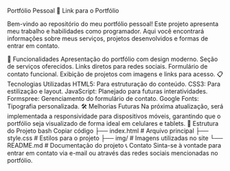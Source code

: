 Portfólio Pessoal
🔗 Link para o Portfólio

Bem-vindo ao repositório do meu portfólio pessoal! Este projeto apresenta meu trabalho e habilidades como programador. Aqui você encontrará informações sobre meus serviços, projetos desenvolvidos e formas de entrar em contato.

🚀 Funcionalidades
Apresentação do portfólio com design moderno.
Seção de serviços oferecidos.
Links diretos para redes sociais.
Formulário de contato funcional.
Exibição de projetos com imagens e links para acesso.
📋 Tecnologias Utilizadas
HTML5: Para estruturação do conteúdo.
CSS3: Para estilização e layout.
JavaScript: Planejado para futuras interatividades.
Formspree: Gerenciamento do formulário de contato.
Google Fonts: Tipografia personalizada.
🛠 Melhorias Futuras
Na próxima atualização, será implementada a responsividade para dispositivos móveis, garantindo que o portfólio seja visualizado de forma ideal em celulares e tablets.
📂 Estrutura do Projeto
bash
Copiar código
├── index.html      # Arquivo principal
├── style.css       # Estilos para o projeto
├── img/            # Imagens utilizadas no site
└── README.md       # Documentação do projeto
📞 Contato
Sinta-se à vontade para entrar em contato via e-mail ou através das redes sociais mencionadas no portfólio.
